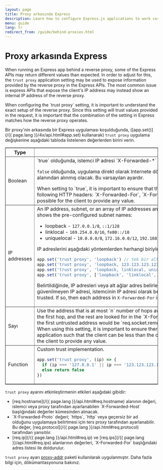 ```yaml
---
layout: page
title: Proxy arkasında Express
description: Learn how to configure Express.js applications to work correctly behind reverse proxies, including using the trust proxy setting to handle client IP addresses.
menu: guide
lang: tr
redirect_from: /guide/behind-proxies.html
---
```


# Proxy arkasında Express

When running an Express app behind a reverse proxy, some of the Express APIs may return different values than expected. In order to adjust for this, the `trust proxy` application setting may be used to expose information provided by the reverse proxy in the Express APIs. The most common issue is express APIs that expose the client's IP address may instead show an internal IP address of the reverse proxy.

<div class="doc-box doc-info" markdown="1">
When configuring the `trust proxy` setting, it is important to understand the exact setup of the reverse proxy. Since this setting will trust values provided in the request, it is important that the combination of the setting in Express matches how the reverse proxy operates.
</div>

Bir proxy'nin arkasında bir Express uygulaması koşulduğunda, ([app.set()](/{{ page.lang }}/4x/api.html#app.set) kullanarak) `trust proxy` uygulama değişkenine aşağıdaki tabloda listelenen değerlerden birini verin.

<table class="doctable" border="1" markdown="1">
  <thead><tr><th>Type</th><th>Değer</th></tr></thead>
  <tbody>
    <tr>
      <td>Boolean</td>
<td markdown="1">
`true` olduğunda, istemci IP adresi `X-Forwarded-*` başlığında en soldaki giriş olarak değerlendirilir.

`false` olduğunda, uygulama direkt olarak Internete dönük olacak ve istemci IP adresi ise `req.connection.remoteAddress` alanından alınmış olacak. Bu varsayılan ayardır.

<div class="doc-box doc-warn" markdown="1">
When setting to `true`, it is important to ensure that the last reverse proxy trusted is removing/overwriting all of the following HTTP headers: `X-Forwarded-For`, `X-Forwarded-Host`, and `X-Forwarded-Proto`, otherwise it may be possible for the client to provide any value.
</div>
</td>
    </tr>
    <tr>
      <td>IP addresses</td>
<td markdown="1">
An IP address, subnet, or an array of IP addresses and subnets to trust as being a reverse proxy. The following list shows the pre-configured subnet names:

- loopback - `127.0.0.1/8`, `::1/128`
- linklocal - `169.254.0.0/16`, `fe80::/10`
- uniquelocal - `10.0.0.0/8`, `172.16.0.0/12`, `192.168.0.0/16`, `fc00::/7`

IP adreslerini aşağıdaki yöntemlerden herhangi biriyle ayarlayabilirsiniz:

```js
app.set('trust proxy', 'loopback') // tek bir alt ağ tanımla
app.set('trust proxy', 'loopback, 123.123.123.123') // bir adres ve bir alt ağ tanımla
app.set('trust proxy', 'loopback, linklocal, uniquelocal') // birden çok alt ağları CVS olarak tanımla
app.set('trust proxy', ['loopback', 'linklocal', 'uniquelocal']) // bir dizi olarak birden çok alt ağ tanımla
```

Belirtildiğinde, IP adresleri veya alt ağlar adres belirleme işleminin dışında bırakılır ve uygulama sunucusuna en yakın güvenilmeyen IP adresi, istemcinin IP adresi olarak belirlenir. This works by checking if `req.socket.remoteAddress` is trusted. If so, then each address in `X-Forwarded-For` is checked from right to left until the first non-trusted address.

</td>
    </tr>
    <tr>
      <td>Sayı</td>
<td markdown="1">
Use the address that is at most `n` number of hops away from the Express application. `req.socket.remoteAddress` is the first hop, and the rest are looked for in the `X-Forwarded-For` header from right to left. A value of `0` means that the first untrusted address would be `req.socket.remoteAddress`, i.e. there is no reverse proxy.

<div class="doc-box doc-warn" markdown="1">
When using this setting, it is important to ensure there are not multiple, different-length paths to the Express application such that the client can be less than the configured number of hops away, otherwise it may be possible for the client to provide any value.
</div>
</td>
    </tr>
    <tr>
      <td>Function</td>
<td markdown="1">
Custom trust implementation.

```js
app.set('trust proxy', (ip) => {
  if (ip === '127.0.0.1' || ip === '123.123.123.123') return true // güvenilen IP'ler
  else return false
})
```

</td>
    </tr>
  </tbody>
</table>

`trust proxy` ayarını etkinleştirmenin etkileri aşağıdaki gibidir:

<ul>
  <li markdown="1">[req.hostname](/{{ page.lang }}/api.html#req.hostname) alanının değeri, istemci veya proxy tarafından ayarlanabilen `X-Forwarded-Host` başlığındaki değerler kümesinden alınacak.
  </li>
  <li markdown="1">`X-Forwarded-Proto` değeri; `https`, `http` veya geçersiz bir ad olduğunu uygulamaya belirtmesi için ters proxy tarafından ayarlanabilir. Bu değer, [req.protocol](/{{ page.lang }}/api.html#req.protocol) tarafından yansıtılır.
  </li>
  <li markdown="1">[req.ip](/{{ page.lang }}/api.html#req.ip) ve [req.ips](/{{ page.lang }}/api.html#req.ips) alanlarının değerleri, `X-Forwarded-For` başlığındaki adres listesi ile doldurulur.
  </li>
</ul>

`trust proxy` ayarı [proxy-addr](https://www.npmjs.com/package/proxy-addr) paketi kullanılarak uygulanmıştır. Daha fazla bilgi için, dökümantasyonuna bakınız.
